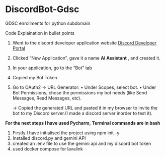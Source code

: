# DiscordBot-Gdsc
GDSC enrollments for python subdomain

Code Explaination in bullet points

1. Went to the discord developer application website [Discord Developer Portal](https://discord.com/developers/applications)
2. Clicked “New Application”, gave it a name **AI Assistant** , and created it.
3. In your application, go to the “Bot” tab
4. Copied my Bot Token.
5. Go to OAuth2 -> URL Generator:
	•	Under Scopes, select bot.
	•	Under Bot Permissions, chose the permissions my bot needs (like Send Messages, Read Messages, etc).

	->	Copied the generated URL and pasted it in my browser to invite the bot to my Discord server.(I made a discord server inorder to test it).

**For the next steps I have used Pycharm,**
**Terminal commands are in bash**

1. Firstly I have initialised the project using npm init -y
2. Installed discord.py and gemini API
3. created an .env file to use the gemini api and my discord bot token
4. used docker compose for lavalink

   
